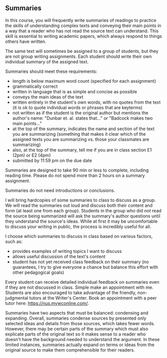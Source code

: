## Summaries

In this course, you will frequently write summaries of readings to practice the skills of understanding complex texts and conveying their main points in a way that a reader who has not read the source text can understand. This skill is essential to writing academic papers, which always respond to things others have written.

The same text will sometimes be assigned to a group of students, but they are not group writing assignments. Each student should write their own individual summary of the assigned text.

Summaries should meet these requirements:

- length is below maximum word count (specified for each assignment)
- grammatically correct
- written in language that is as simple and concise as possible
- conveys the main ideas of the text
- written entirely in the student's own words, with no quotes from the text (it is ok to quote individual words or phrases that are keyterms)
- not written as if the student is the original author but mentions the author's name: "Dunbar et. al. states that..." or "Badcock makes two main points..."
- at the top of the summary, indicates the name and section of the text you are summarizing (something that makes it clear which of the assigned texts you are summarizing vs. those your classmates are summarizing)
- also, at the top of the summary, tell me if you are in class section E1 (2pm) or E2 (4pm)
- submitted by 11:59 pm on the due date

Summaries are designed to take 90 min or less to complete, including reading time. Please do not spend more than 2 hours on a summary assignment.

Summaries do not need introductions or conclusions.

I will bring hardcopies of some summaries to class to discuss as a group. We will read the summaries out loud and discuss both their content and form (at least one from each group). Students in the group who did _not_ read the source being summarized will ask the summary's author questions until they understand the source's ideas. While at first it may be uncomfortable to discuss your writing in public, the process is incredibly useful for all.

I choose which summaries to discuss in class based on various factors, such as:

- provides examples of writing topics I want to discuss
- allows useful discussion of the text's content
- student has not yet received class feedback on their summary (no guarantees, I try to give everyone a chance but balance this effort with other pedagogical goals)

Every student can receive detailed individual feedback on summaries even if they are not discussed in class. Simple make an appointment with me. Students are also encouraged to take advantage of the friendly, non-judgmental tutors at the Writer's Center. Book an appointment with a peer tutor here: <https://nus.mywconline.com/>.

Summaries have two aspects that must be balanced: condensing and expanding. Overall, summaries condense sources by presented only selected ideas and details from those sources, which takes fewer words. However, there may be certain parts of the summary which must also explicate parts of the original text so it makes sense to a reader who doesn't have the background needed to understand the argument. In these limited instances, summaries actually expand on terms or ideas from the original source to make them comprehensible for their readers.
